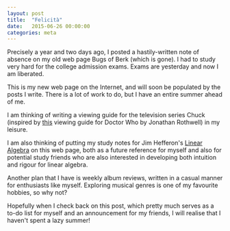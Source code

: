 ```yaml
---
layout: post
title:  "Felicità"
date:   2015-06-26 00:00:00
categories: meta
---
```


Precisely a year and two days ago, I posted a hastily-written note of absence on my old web page Bugs of Berk (which is gone). I had to study very hard for the college admission exams. Exams are yesterday and now I am liberated.

This is my new web page on the Internet, and will soon be populated by the posts I write. There is a lot of work to do, but I have an entire summer ahead of me.

I am thinking of writing a viewing guide for the television series Chuck (inspired by [this][rothwell-who] viewing guide for Doctor Who by Jonathan Rothwell) in my leisure.

I am also thinking of putting my study notes for Jim Hefferon's [Linear Algebra][hefferon-la] on this web page, both as a future reference for myself and also for potential study friends who are also interested in developing both intuition and rigour for linear algebra.

Another plan that I have is weekly album reviews, written in a casual manner for enthusiasts like myself. Exploring musical genres is one of my favourite hobbies, so why not?

Hopefully when I check back on this post, which pretty much serves as a to-do list for myself and an announcement for my friends, I will realise that I haven't spent a lazy summer!

[rothwell-who]: http://www.rothwell.im/etc/doctor-who/
[hefferon-la]: http://joshua.smcvt.edu/linearalgebra/
